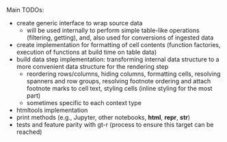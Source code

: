 Main TODOs:

- create generic interface to wrap source data
  - will be used internally to perform simple table-like operations (filtering, getting), and, also used for conversions of ingested data
- create implementation for formatting of cell contents (function factories, execution of functions at build time on table data)
- build data step implementation: transforming internal data structure to a more convenient data structure for the rendering step
  - reordering rows/columns, hiding columns, formatting cells, resolving spanners and row groups, resolving footnote ordering and attach footnote marks to cell text, styling cells (inline styling for the most part)
  - sometimes specific to each context type
- htmltools implementation
- print methods (e.g., Jupyter, other notebooks, **html**, **repr**, **str**)
- tests and feature parity with gt-r (process to ensure this target can be reached)
